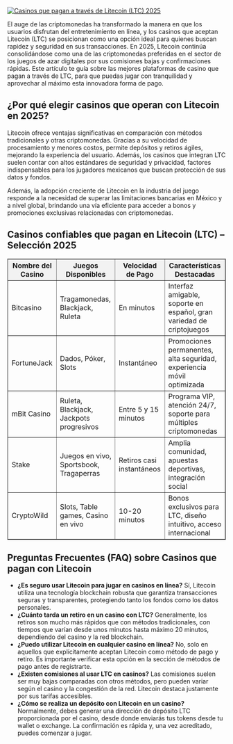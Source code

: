 [![Casinos que pagan a través de Litecoin (LTC) 2025](https://123-caf.pages.dev/gitsignup.png)](https://vrmoo.ru/Bt82HjjY)

<p>El auge de las criptomonedas ha transformado la manera en que los usuarios disfrutan del entretenimiento en línea, y los casinos que aceptan Litecoin (LTC) se posicionan como una opción ideal para quienes buscan rapidez y seguridad en sus transacciones. En 2025, Litecoin continúa consolidándose como una de las criptomonedas preferidas en el sector de los juegos de azar digitales por sus comisiones bajas y confirmaciones rápidas. Este artículo te guía sobre las mejores plataformas de casino que pagan a través de LTC, para que puedas jugar con tranquilidad y aprovechar al máximo esta innovadora forma de pago.</p>  <h2>¿Por qué elegir casinos que operan con Litecoin en 2025?</h2> <p>Litecoin ofrece ventajas significativas en comparación con métodos tradicionales y otras criptomonedas. Gracias a su velocidad de procesamiento y menores costos, permite depósitos y retiros ágiles, mejorando la experiencia del usuario. Además, los casinos que integran LTC suelen contar con altos estándares de seguridad y privacidad, factores indispensables para los jugadores mexicanos que buscan protección de sus datos y fondos.</p> <p>Además, la adopción creciente de Litecoin en la industria del juego responde a la necesidad de superar las limitaciones bancarias en México y a nivel global, brindando una vía eficiente para acceder a bonos y promociones exclusivas relacionadas con criptomonedas.</p>  <h2>Casinos confiables que pagan en Litecoin (LTC) – Selección 2025</h2> <table border="1" cellpadding="8" cellspacing="0" style="border-collapse: collapse; width: 100%; max-width: 700px;">   <thead>     <tr style="background-color:#f2f2f2;">       <th>Nombre del Casino</th>       <th>Juegos Disponibles</th>       <th>Velocidad de Pago</th>       <th>Características Destacadas</th>     </tr>   </thead>   <tbody>     <tr>       <td>Bitcasino</td>       <td>Tragamonedas, Blackjack, Ruleta</td>       <td>En minutos</td>       <td>Interfaz amigable, soporte en español, gran variedad de criptojuegos</td>     </tr>     <tr>       <td>FortuneJack</td>       <td>Dados, Póker, Slots</td>       <td>Instantáneo</td>       <td>Promociones permanentes, alta seguridad, experiencia móvil optimizada</td>     </tr>     <tr>       <td>mBit Casino</td>       <td>Ruleta, Blackjack, Jackpots progresivos</td>       <td>Entre 5 y 15 minutos</td>       <td>Programa VIP, atención 24/7, soporte para múltiples criptomonedas</td>     </tr>     <tr>       <td>Stake</td>       <td>Juegos en vivo, Sportsbook, Tragaperras</td>       <td>Retiros casi instantáneos</td>       <td>Amplia comunidad, apuestas deportivas, integración social</td>     </tr>     <tr>       <td>CryptoWild</td>       <td>Slots, Table games, Casino en vivo</td>       <td>10-20 minutos</td>       <td>Bonos exclusivos para LTC, diseño intuitivo, acceso internacional</td>     </tr>   </tbody> </table>  <h2>Preguntas Frecuentes (FAQ) sobre Casinos que pagan con Litecoin</h2> <ul>   <li><strong>¿Es seguro usar Litecoin para jugar en casinos en línea?</strong> Sí, Litecoin utiliza una tecnología blockchain robusta que garantiza transacciones seguras y transparentes, protegiendo tanto los fondos como los datos personales.</li>   <li><strong>¿Cuánto tarda un retiro en un casino con LTC?</strong> Generalmente, los retiros son mucho más rápidos que con métodos tradicionales, con tiempos que varían desde unos minutos hasta máximo 20 minutos, dependiendo del casino y la red blockchain.</li>   <li><strong>¿Puedo utilizar Litecoin en cualquier casino en línea?</strong> No, solo en aquellos que explícitamente aceptan Litecoin como método de pago y retiro. Es importante verificar esta opción en la sección de métodos de pago antes de registrarte.</li>   <li><strong>¿Existen comisiones al usar LTC en casinos?</strong> Las comisiones suelen ser muy bajas comparadas con otros métodos, pero pueden variar según el casino y la congestión de la red. Litecoin destaca justamente por sus tarifas accesibles.</li>   <li><strong>¿Cómo se realiza un depósito con Litecoin en un casino?</strong> Normalmente, debes generar una dirección de depósito LTC proporcionada por el casino, desde donde enviarás tus tokens desde tu wallet o exchange. La confirmación es rápida y, una vez acreditado, puedes comenzar a jugar.</li> </ul>